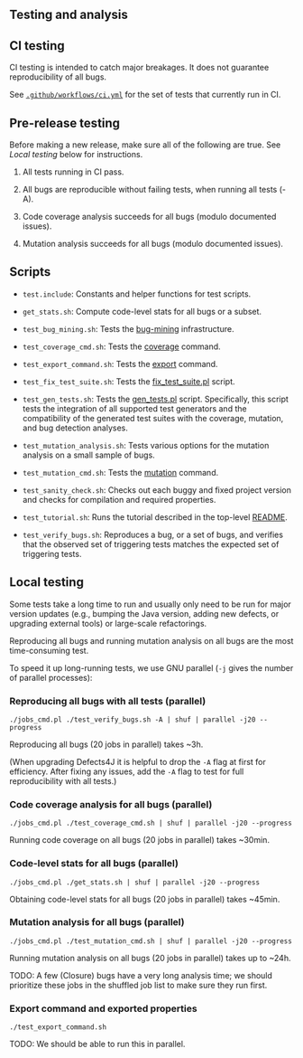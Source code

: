 Testing and analysis
--------------------

## CI testing
CI testing is intended to catch major breakages. It does not guarantee
reproducibility of all bugs.

See [`.github/workflows/ci.yml`](../../.github/workflows/ci.yml) for the set of
tests that currently run in CI.

## Pre-release testing
Before making a new release, make sure all of the following are true. See
*Local testing* below for instructions.

1. All tests running in CI pass.

2. All bugs are reproducible without failing tests, when running all tests (-A).

3. Code coverage analysis succeeds for all bugs (modulo documented issues).

4. Mutation analysis succeeds for all bugs (modulo documented issues).

## Scripts

* `test.include`: Constants and helper functions for test scripts.

* `get_stats.sh`: Compute code-level stats for all bugs or a subset.

* `test_bug_mining.sh`: Tests the
  [bug-mining](https://github.com/rjust/defects4j/blob/master/framework/bug-mining) infrastructure.

* `test_coverage_cmd.sh`: Tests the
  [coverage](https://github.com/rjust/defects4j/blob/master/framework/bin/d4j/d4j-coverage) command.

* `test_export_command.sh`: Tests the
  [export](https://github.com/rjust/defects4j/blob/master/framework/bin/d4j/d4j-export) command.

* `test_fix_test_suite.sh`: Tests the
  [fix_test_suite.pl](https://github.com/rjust/defects4j/blob/master/framework/util/fix_test_suite.pl) script.

* `test_gen_tests.sh`: Tests the
  [gen_tests.pl](https://github.com/rjust/defects4j/blob/master/framework/bin/gen_tests.pl) script.
  Specifically, this script tests the integration of all supported test
  generators and the compatibility of the generated test suites with the
  coverage, mutation, and bug detection analyses.

* `test_mutation_analysis.sh`: Tests various options for the mutation analysis
  on a small sample of bugs.

* `test_mutation_cmd.sh`: Tests the
  [mutation](https://github.com/rjust/defects4j/blob/master/framework/bin/d4j/d4j-mutation) command.

* `test_sanity_check.sh`: Checks out each buggy and fixed project version and
  checks for compilation and required properties.

* `test_tutorial.sh`: Runs the tutorial described in the top-level
   [README](https://github.com/rjust/defects4j#using-defects4j).

* `test_verify_bugs.sh`: Reproduces a bug, or a set of bugs, and verifies that
   the observed set of triggering tests matches the expected set of triggering
   tests.

## Local testing
Some tests take a long time to run and usually only need to be run for major
version updates (e.g., bumping the Java version, adding new defects, or
upgrading external tools) or large-scale refactorings.

Reproducing all bugs and running mutation analysis on all bugs are the most
time-consuming test.

To speed it up long-running tests, we use GNU parallel (`-j` gives the number of
parallel processes):

### Reproducing all bugs with all tests (parallel)
```
./jobs_cmd.pl ./test_verify_bugs.sh -A | shuf | parallel -j20 --progress
```
Reproducing all bugs (20 jobs in parallel) takes ~3h.

(When upgrading Defects4J it is helpful to drop the `-A` flag at first for
efficiency. After fixing any issues, add the `-A` flag to test for full
reproducibility with all tests.)

### Code coverage analysis for all bugs (parallel)
```
./jobs_cmd.pl ./test_coverage_cmd.sh | shuf | parallel -j20 --progress
```
Running code coverage on all bugs (20 jobs in parallel) takes ~30min.

### Code-level stats for all bugs (parallel)
```
./jobs_cmd.pl ./get_stats.sh | shuf | parallel -j20 --progress
```
Obtaining code-level stats for all bugs (20 jobs in parallel) takes ~45min.

### Mutation analysis for all bugs (parallel)
```
./jobs_cmd.pl ./test_mutation_cmd.sh | shuf | parallel -j20 --progress
```
Running mutation analysis on all bugs (20 jobs in parallel) takes up to ~24h.

TODO: A few (Closure) bugs have a very long analysis time; we should prioritize
these jobs in the shuffled job list to make sure they run first.

### Export command and exported properties
```
./test_export_command.sh
```
TODO: We should be able to run this in parallel.
